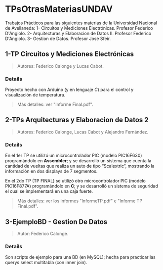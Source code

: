 # TPsOtrasMateriasUNDAV

Trabajos Prácticos para las siguientes materias de la Universidad Nacional de Avellaneda:
1- Circuitos y Mediciones Electrónicas. Profesor Federico D'Angiolo.
2- Arquitecturas y Elaboracion de Datos II. Profesor Federico D'Angiolo.
3- Gestion de Datos. Profesor José Sfeir.


## 1-TP Circuitos y Mediciones Electrónicas
>Autores: Federico Calonge y Lucas Cabot.

### Details
Proyecto hecho con Arduino (y en lenguaje *C*) para el control y visualización de temperatura. 

>Más detalles: ver "Informe Final.pdf".


## 2-TPs Arquitecturas y Elaboracion de Datos 2
>Autores: Federico Calonge, Lucas Cabot y Alejandro Fernández.

### Details
En el 1er TP se utilizó un microcontrolador PIC (modelo PIC16F630) programándolo en **Assembler**; y se desarrolló un sistema que cuenta la cantidad de vueltas que realiza un auto de tipo “Scalextric”, mostrando la información en dos displays de 7 segmentos.

En el 2do TP (TP FINAL) se utilizó otro microcontrolador PIC (modelo PIC16F877A) programándolo en **C**; y se desarrolló un sistema de seguridad el cual se implementará en una caja fuerte.

>Más detalles: ver los informes "InformeTP.pdf" e "Informe TP Final.pdf". 


## 3-EjemploBD - Gestion De Datos
>Autor: Federico Calonge.

### Details
Son scripts de ejemplo para una BD (en MySQL); hecha para practicar las querys select multitabla (con inner join).


